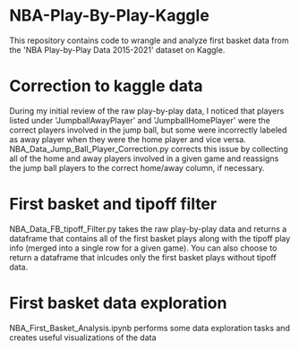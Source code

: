 # NBA-Play-By-Play-Kaggle
This repository contains code to wrangle and analyze first basket data from the 'NBA Play-by-Play Data 2015-2021' dataset on Kaggle.

# Correction to kaggle data
During my initial review of the raw play-by-play data, I noticed that players listed under 'JumpballAwayPlayer' and 'JumpballHomePlayer'
were the correct players involved in the jump ball, but some were incorrectly labeled as away player when they were the home player
and vice versa. NBA_Data_Jump_Ball_Player_Correction.py corrects this issue by collecting all of the home and away players involved
in a given game and reassigns the jump ball players to the correct home/away column, if necessary.

# First basket and tipoff filter
NBA_Data_FB_tipoff_Filter.py takes the raw play-by-play data and returns a dataframe that contains all of the first basket plays along with
the tipoff play info (merged into a single row for a given game). You can also choose to return a dataframe that inlcudes only the first basket plays
without tipoff data.

# First basket data exploration
NBA_First_Basket_Analysis.ipynb performs some data exploration tasks and creates useful visualizations of the data
